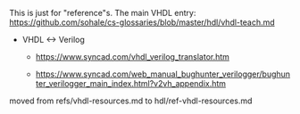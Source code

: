 This is just for "reference"s. The main VHDL entry: https://github.com/sohale/cs-glossaries/blob/master/hdl/vhdl-teach.md

* VHDL <-> Verilog
   * https://www.syncad.com/vhdl_verilog_translator.htm

   * https://www.syncad.com/web_manual_bughunter_verilogger/bughunter_verilogger_main_index.html?v2vh_appendix.htm

moved from refs/vhdl-resources.md to hdl/ref-vhdl-resources.md

